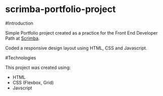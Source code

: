 # scrimba-portfolio-project

#Introduction

Simple Portfolio project created as a practice for the Front End Developer Path at [Scrimba](https://scrimba.com/learn/frontend).

Coded a responsive design layout using HTML, CSS and Javascript.

#Technologies

This project was created using:
* HTML
* CSS (Flexbox, Grid)
* Javscript
